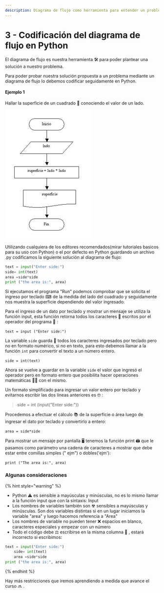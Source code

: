 ```yaml
---
description: Diagrama de flujo como herramienta para entender un problema planteado.
---
```


# 3 - Codificación del diagrama de flujo en Python

El diagrama de flujo es nuestra herramienta 🛠 para poder plantear una solución a nuestro problema.

Para poder probar nuestra solución propuesta a un problema mediante un diagrama de flujo lo debemos codificar seguidamente en Python.

#### Ejemplo 1

Hallar la superficie de un cuadrado 🔲 conociendo el valor de un lado.

![](.gitbook/assets/image%20%282%29.png)

Utilizando cualquiera de los editores recomendados\(mirar tutoriales basicos para su uso con Python\) o el por defecto en Python guardando un archivo .py codificamos la siguiente solución al diagrama de flujo:

```python
text = input("Enter side:") 
side= int(text)
area =side*side
print ("the area is:", area)
```

Si ejecutamos el programa "Run"  podemos comprobar que se solicita el ingreso por teclado ⌨ de la medida del lado del cuadrado y seguidamente nos muestra la superficie dependiendo del valor ingresado.

Para el ingreso de un dato por teclado y mostrar un mensaje se utiliza la función input, esta función retorna todos los caracteres 🔡 escritos por el operador del programa 🤖 :

`text = input ("Enter side:")`

La variable `side` guarda 💾 todos los caracteres ingresados por teclado pero no en formato numérico, si no en texto,  para esto debemos llamar a la función  `int` para convertir el texto a un número entero.

`side = int(text)`

Ahora se vuelve a guardar en la variable `side` el valor que ingresó el operador pero en formato entero que posibilita hacer operaciones matemáticas 👩🔬 con el mismo.

Un formato simplificado para ingresar un valor entero por teclado y evitarnos escribir las dos líneas anteriores es 🤓 : 

> side  = int \(input\("Enter side:"\)\)

Procedemos a efectuar el cálculo 📚 de la superficie o área luego de ingresar el dato por teclado y convertirlo a entero:

`area = side*side`

Para mostrar un mensaje por pantalla 🖥 tenemos la función print 🖨 que le pasamos como parámetro una cadena de caracteres a mostrar que debe estar entre comillas simples \(" ejm"\) o   dobles\('ejm'\):

`print ("The area is:", area)`

### Algunas consideraciones

{% hint style="warning" %}
* Python ⚠ es sensible  a mayúsculas y minúsculas, no es lo mismo llamar a la función input que con la sintaxis: Input
* Los nombres de variables también son ☢ sensibles  a mayúsculas y minúsculas. Son dos variables distintas si en un lugar iniciamos  la variable "area" y luego hacemos referencia a "Area"
* Los nombres de variable no pueden tener ❌ espacios en blanco, caracteres especiales y empezar con un número
* Todo el código debe ⚖ escribirse en la misma columna 📐 , estará incorrecto si escribimos:

```python
text = input("Enter side:") 
    side= int(text)
    area =side*side
print ("the area is:", area)
```
{% endhint %}

Hay más restricciones que iremos aprendiendo a medida que avance el curso 🔜 .



